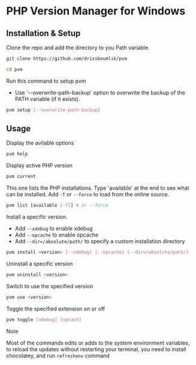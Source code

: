 # PHP Version Manager for Windows

## Installation & Setup

Clone the repo and add the directory to you Path variable.

```sh
git clone https://github.com/drissboumlik/pvm

cd pvm
```

Run this command to setup pvm
- Use '--overwrite-path-backup' option to overwrite the backup of the PATH variable (if it exists).
```sh
pvm setup [--overwrite-path-backup]
```


## Usage

Display the avilable options

```sh
pvm help
```


Display active PHP version

```sh
pvm current
```


This one lists the PHP installations. Type 'available' at the end to see what can be installed. Add `-f` or `--force` to load from the online source.

```sh
pvm list [available [-f]] # or --force
```


Install a specific version. 
- Add `--xdebug` to enable xdebug
- Add `--opcache` to enable opcache
- Add `--dir=/absolute/path/` to specify a custom installation directory

```sh
pvm install <version> [--xdebug] [--opcache] [--dir=/absolute/path/]
```


Uninstall a specific version

```sh
pvm uninstall <version>
```


Switch to use the specified version

```sh
pvm use <version>
```


Toggle the specified extension on or off

```sh
pvm toggle [xdebug] [opcach]
```

> [!NOTE]  
> Most of the commands edits or adds to the system environment variables, to reload the updates without restarting your terminal, you need to install chocolatey, and run `refreshenv` command
